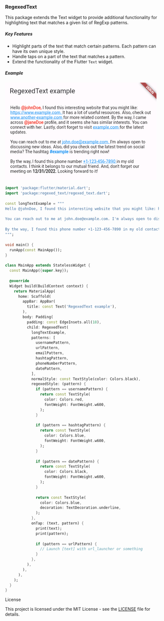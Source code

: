 ### RegexedText

This package extends the Text widget to provide additional functionality for highlighting text that matches a given list of RegExp patterns.

##### Key Features

- Highlight parts of the text that match certain patterns. Each pattern can have its own unique style.
- Handle taps on a part of the text that matches a pattern.
- Extend the functionality of the Flutter `Text` widget.

##### Example

![screenshoot](https://raw.githubusercontent.com/elrizwiraswara/regexed_text/main/example/screenshoot.png)

```dart
import 'package:flutter/material.dart';
import 'package:regexed_text/regexed_text.dart';

const longTextExample = """
Hello @johnDoe, I found this interesting website that you might like: https://www.example.com. It has a lot of useful resources. Also, check out www.another-example.com for more related content. By the way, I came across @janeDoe profile, and it seems she has similar interests. You can connect with her. Lastly, don't forget to visit example.com for the latest updates.

You can reach out to me at john.doe@example.com. I'm always open to discussing new ideas. Also, did you check out the latest trend on social media? The hashtag #example is trending right now!

By the way, I found this phone number +1-123-456-7890 in my old contacts. I think it belongs to our mutual friend. And, don't forget our meeting on 12/31/2022. Looking forward to it!
""";

void main() {
  runApp(const MainApp());
}

class MainApp extends StatelessWidget {
  const MainApp({super.key});

  @override
  Widget build(BuildContext context) {
    return MaterialApp(
      home: Scaffold(
        appBar: AppBar(
          title: const Text('RegexedText example'),
        ),
        body: Padding(
          padding: const EdgeInsets.all(18),
          child: RegexedText(
            longTextExample,
            patterns: [
              usernamePattern,
              urlPattern,
              emailPattern,
              hashtagPattern,
              phoneNumberPattern,
              datePattern,
            ],
            normalStyle: const TextStyle(color: Colors.black),
            regexedStyle: (pattern) {
              if (pattern == usernamePattern) {
                return const TextStyle(
                  color: Colors.red,
                  fontWeight: FontWeight.w600,
                );
              }

              if (pattern == hashtagPattern) {
                return const TextStyle(
                  color: Colors.blue,
                  fontWeight: FontWeight.w600,
                );
              }

              if (pattern == datePattern) {
                return const TextStyle(
                  color: Colors.black,
                  fontWeight: FontWeight.w600,
                );
              }

              return const TextStyle(
                color: Colors.blue,
                decoration: TextDecoration.underline,
              );
            },
            onTap: (text, pattern) {
              print(text);
              print(pattern);

              if (pattern == urlPattern) {
                // Launch [text] with url_launcher or something
              }
            },
          ),
        ),
      ),
    );
  }
}
```


License

This project is licensed under the MIT License - see the [LICENSE](https://github.com/elrizwiraswara/regexed_text?tab=MIT-1-ov-file) file for details.
